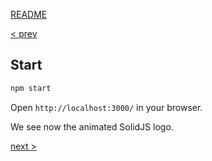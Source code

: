 [README](../README.md)

[< prev](1_Chapter_Setup.md)

## Start

```sh
npm start
```

Open `http://localhost:3000/` in your browser.

We see now the animated SolidJS logo.

[next >](3_Chapter_States.md)
